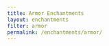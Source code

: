 ```yaml
---
title: Armor Enchantments
layout: enchantments
filter: armor
permalink: /enchantments/armor/
---
```

